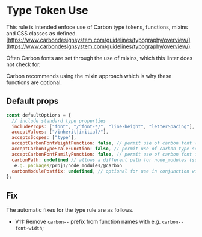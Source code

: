 # Type Token Use

This rule is intended enfoce use of Carbon type tokens, functions, mixins and CSS classes as defined. [https://www.carbondesignsystem.com/guidelines/typography/overview/](https://www.carbondesignsystem.com/guidelines/typography/overview/)

Often Carbon fonts are set through the use of mixins, which this linter does not check for.

Carbon recommends using the mixin approach which is why these functions are optional.
## Default props

```js
const defaultOptions = {
  // include standard type properties
  includeProps: ["font", "/^font-*/", "line-height", "letterSpacing"],
  acceptValues: ["/inherit|initial/"],
  acceptsScopes: ["type"],
  acceptCarbonFontWeightFunction: false, // permit use of carbon font weight function
  acceptCarbonTypeScaleFunction: false, // permit use of carbon type scale function
  acceptCarbonFontFamilyFunction: false, // permit use of carbon font family function
  carbonPath: undefined // allows a different path for node_modules (supports monorepo with multiple carbon versions),
   e.g. packages/proj1/node_modules/@carbon
  carbonModulePostfix: undefined, // optional for use in conjunction with `carbonPath` to where a Carbon module has been renamed e.g. `-10` with a carbonPath of `node_modules/@carbon` will use `node_modules/@carbon/type-10`
};
```

## Fix

The automatic fixes for the type rule are as follows.

- V11: Remove `carbon--` prefix from function names with e.g. `carbon--font-width`;
